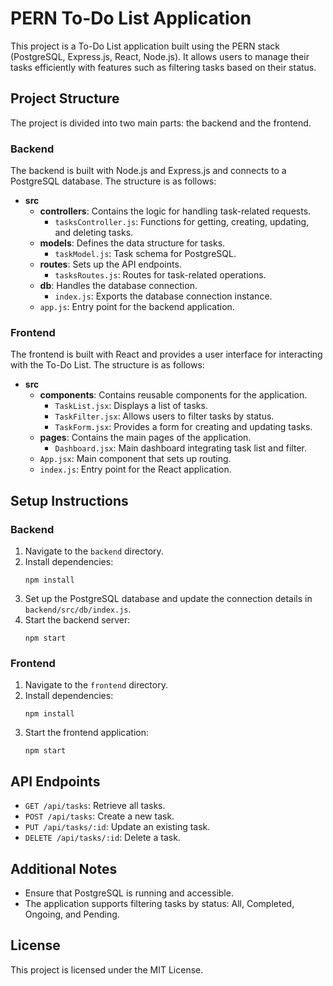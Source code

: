 # PERN To-Do List Application

This project is a To-Do List application built using the PERN stack (PostgreSQL, Express.js, React, Node.js). It allows users to manage their tasks efficiently with features such as filtering tasks based on their status.

## Project Structure

The project is divided into two main parts: the backend and the frontend.

### Backend

The backend is built with Node.js and Express.js and connects to a PostgreSQL database. The structure is as follows:

- **src**
  - **controllers**: Contains the logic for handling task-related requests.
    - `tasksController.js`: Functions for getting, creating, updating, and deleting tasks.
  - **models**: Defines the data structure for tasks.
    - `taskModel.js`: Task schema for PostgreSQL.
  - **routes**: Sets up the API endpoints.
    - `tasksRoutes.js`: Routes for task-related operations.
  - **db**: Handles the database connection.
    - `index.js`: Exports the database connection instance.
  - `app.js`: Entry point for the backend application.

### Frontend

The frontend is built with React and provides a user interface for interacting with the To-Do List. The structure is as follows:

- **src**
  - **components**: Contains reusable components for the application.
    - `TaskList.jsx`: Displays a list of tasks.
    - `TaskFilter.jsx`: Allows users to filter tasks by status.
    - `TaskForm.jsx`: Provides a form for creating and updating tasks.
  - **pages**: Contains the main pages of the application.
    - `Dashboard.jsx`: Main dashboard integrating task list and filter.
  - `App.jsx`: Main component that sets up routing.
  - `index.js`: Entry point for the React application.

## Setup Instructions

### Backend

1. Navigate to the `backend` directory.
2. Install dependencies:
   ```
   npm install
   ```
3. Set up the PostgreSQL database and update the connection details in `backend/src/db/index.js`.
4. Start the backend server:
   ```
   npm start
   ```

### Frontend

1. Navigate to the `frontend` directory.
2. Install dependencies:
   ```
   npm install
   ```
3. Start the frontend application:
   ```
   npm start
   ```

## API Endpoints

- `GET /api/tasks`: Retrieve all tasks.
- `POST /api/tasks`: Create a new task.
- `PUT /api/tasks/:id`: Update an existing task.
- `DELETE /api/tasks/:id`: Delete a task.

## Additional Notes

- Ensure that PostgreSQL is running and accessible.
- The application supports filtering tasks by status: All, Completed, Ongoing, and Pending.

## License

This project is licensed under the MIT License.